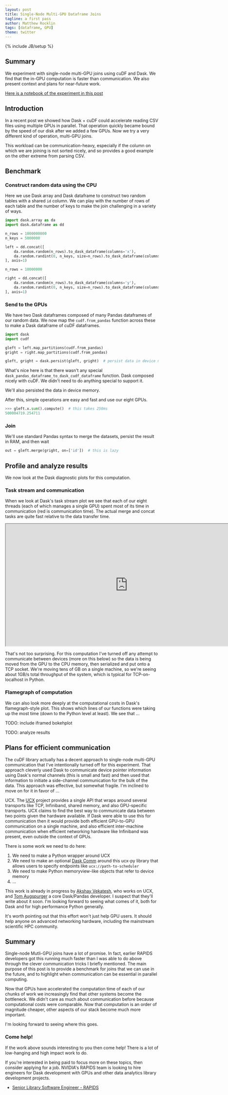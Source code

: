 ```yaml
---
layout: post
title: Single-Node Multi-GPU Dataframe Joins
tagline: a first pass
author: Matthew Rocklin
tags: [dataframe, GPU]
theme: twitter
---
```


{% include JB/setup %}

Summary
-------

We experiment with single-node multi-GPU joins using cuDF and Dask.  We find
that the in-GPU computation is faster than communication.  We also present
context and plans for near-future work.

[Here is a notebook of the experiment in this post](https://gist.github.com/mrocklin/6e2c33c33b32bc324e3965212f202f66)


Introduction
------------

In a recent post we showed how Dask + cuDF could accelerate reading CSV files
using multiple GPUs in parallel.  That operation quickly became bound by the
speed of our disk after we added a few GPUs.  Now we try a very different kind
of operation, multi-GPU joins.

This workload can be communication-heavy, especially if the column on which we
are joining is not sorted nicely, and so provides a good example on the other
extreme from parsing CSV.


Benchmark
---------

### Construct random data using the CPU

Here we use Dask array and Dask dataframe to construct two random tables with a
shared `id` column.  We can play with the number of rows of each table and the
number of keys to make the join challenging in a variety of ways.


```python
import dask.array as da
import dask.dataframe as dd

n_rows = 1000000000
n_keys = 5000000

left = dd.concat([
    da.random.random(n_rows).to_dask_dataframe(columns='x'),
    da.random.randint(0, n_keys, size=n_rows).to_dask_dataframe(columns='id'),
], axis=1)

n_rows = 10000000

right = dd.concat([
    da.random.random(n_rows).to_dask_dataframe(columns='y'),
    da.random.randint(0, n_keys, size=n_rows).to_dask_dataframe(columns='id'),
], axis=1)
```


### Send to the GPUs

We have two Dask dataframes composed of many Pandas dataframes of our random
data.  We now map the `cudf.from_pandas` function across these to make a Dask
dataframe of cuDF dataframes.


```python
import dask
import cudf

gleft = left.map_partitions(cudf.from_pandas)
gright = right.map_partitions(cudf.from_pandas)

gleft, gright = dask.persist(gleft, gright)  # persist data in device memory
```

What's nice here is that there wasn't any special
`dask_pandas_dataframe_to_dask_cudf_dataframe` function.  Dask composed nicely
with cuDF.  We didn't need to do anything special to support it.

We'll also persisted the data in device memory.

After this, simple operations are easy and fast and use our eight GPUs.

```python
>>> gleft.x.sum().compute()  # this takes 250ms
500004719.254711
```

### Join

We'll use standard Pandas syntax to merge the datasets, persist the result in
RAM, and then wait

```python
out = gleft.merge(gright, on=['id'])  # this is lazy
```

Profile and analyze results
---------------------------

We now look at the Dask diagnostic plots for this computation.

### Task stream and communication

When we look at Dask's task stream plot we see that each of our eight threads
(each of which manages a single GPU) spent most of its time in communication
(red is communication time).  The actual merge and concat tasks are quite fast
relative to the data transfer time.

<iframe src="https://raw.githubusercontent.com/mrocklin/raw-host/gh-pages/dask-cudf-joins.html"
        width="800"
        height="400"></iframe>

That's not too surprising.  For this computation I've turned off any attempt to
communicate between devices (more on this below) so the data is being moved
from the GPU to the CPU memory, then serialized and put onto a TCP socket.
We're moving tens of GB on a single machine, so we're seeing about 1GB/s total
throughput of the system, which is typical for TCP-on-localhost in Python.

### Flamegraph of computation

We can also look more deeply at the computational costs in Dask's
flamegraph-style plot.  This shows which lines of our functions were taking up
the most time (down to the Python level at least).  We see that ...

TODO: include iframed bokehplot

TODO: analyze results


Plans for efficient communication
---------------------------------

The cuDF library actually has a decent approach to single-node multi-GPU
communication that I've intentionally turned off for this experiment.  That
approach cleverly used Dask to communicate device pointer information using
Dask's normal channels (this is small and fast) and then used that information
to initiate a side-channel communication for the bulk of the data.  This
approach was effective, but somewhat fragile.  I'm inclined to move on for it
in favor of ...

UCX.  The [UCX](http://www.openucx.org/) project provides a single API that
wraps around several transports like TCP, Infiniband, shared memory, and also
GPU-specific transports.  UCX claims to find the best way to communicate data
between two points given the hardware available.  If Dask were able to use this
for communication then it would provide both efficient GPU-to-GPU communication
on a single machine, and also efficient inter-machine communication when
efficient networking hardware like Infiniband was present, even outside the
context of GPUs.

There is some work we need to do here:

1.  We need to make a Python wrapper around UCX
2.  We need to make an optional [Dask Comm](https://distributed.dask.org/en/latest/communications.html)
    around this ucx-py library that allows users to specify endpoints like
    `ucx://path-to-scheduler`
3.  We need to make Python memoryview-like objects that refer to device memory
4.  ...

This work is already in progress by [Akshay
Vekatesh](https://github.com/Akshay-Venkatesh), who works on UCX, and [Tom
Augspurger](https://tomaugspurger.github.io/) a core Dask/Pandas developer.  I
suspect that they'll write about it soon.  I'm looking forward to seeing what
comes of it, both for Dask and for high performance Python generally.

It's worth pointing out that this effort won't just help GPU users.  It should
help anyone on advanced networking hardware, including the mainstream
scientific HPC community.


Summary
-------

Single-node Mutli-GPU joins have a lot of promise.  In fact, earlier RAPIDS
developers got this running much faster than I was able to do above through the
clever communication tricks I briefly mentioned.  The main purpose of this post
is to provide a benchmark for joins that we can use in the future, and to
highlight when communication can be essential in parallel computing.

Now that GPUs have accelerated the computation time of each of our chunks of
work we increasingly find that other systems become the bottleneck.  We didn't
care as much about communication before because computational costs were
comparable.  Now that computation is an order of magnitude cheaper, other
aspects of our stack become much more important.

I'm looking forward to seeing where this goes.


### Come help!

If the work above sounds interesting to you then come help!
There is a lot of low-hanging and high impact work to do.

If you're interested in being paid to focus more on these topics, then consider
applying for a job.  NVIDIA's RAPIDS team is looking to hire engineers for Dask
development with GPUs and other data analytics library development projects.

-  [Senior Library Software Engineer - RAPIDS](https://nvidia.wd5.myworkdayjobs.com/en-US/NVIDIAExternalCareerSite/job/US-TX-Austin/Senior-Library-Software-Engineer---RAPIDS_JR1919608-1)
